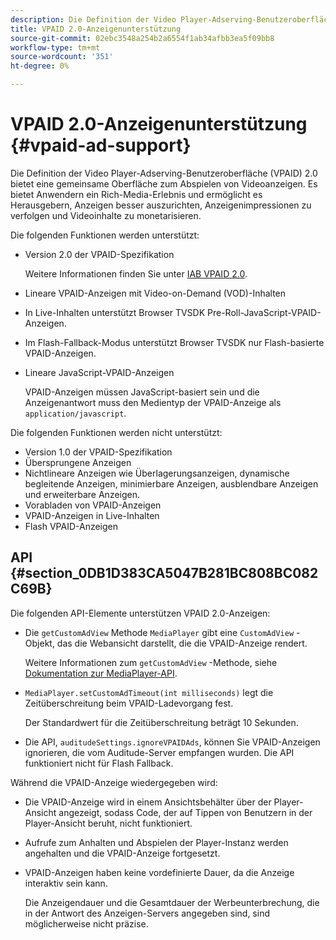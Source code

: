 ```yaml
---
description: Die Definition der Video Player-Adserving-Benutzeroberfläche (VPAID) 2.0 bietet eine gemeinsame Oberfläche zum Abspielen von Videoanzeigen. Es bietet Anwendern ein Rich-Media-Erlebnis und ermöglicht es Herausgebern, Anzeigen besser auszurichten, Anzeigenimpressionen zu verfolgen und Videoinhalte zu monetarisieren.
title: VPAID 2.0-Anzeigenunterstützung
source-git-commit: 02ebc3548a254b2a6554f1ab34afbb3ea5f09bb8
workflow-type: tm+mt
source-wordcount: '351'
ht-degree: 0%

---
```


# VPAID 2.0-Anzeigenunterstützung {#vpaid-ad-support}

Die Definition der Video Player-Adserving-Benutzeroberfläche (VPAID) 2.0 bietet eine gemeinsame Oberfläche zum Abspielen von Videoanzeigen. Es bietet Anwendern ein Rich-Media-Erlebnis und ermöglicht es Herausgebern, Anzeigen besser auszurichten, Anzeigenimpressionen zu verfolgen und Videoinhalte zu monetarisieren.

Die folgenden Funktionen werden unterstützt:

* Version 2.0 der VPAID-Spezifikation

  Weitere Informationen finden Sie unter [IAB VPAID 2.0](https://www.iab.com/guidelines/digital-video-player-ad-interface-definition-vpaid-2-0/).
* Lineare VPAID-Anzeigen mit Video-on-Demand (VOD)-Inhalten
* In Live-Inhalten unterstützt Browser TVSDK Pre-Roll-JavaScript-VPAID-Anzeigen.
* Im Flash-Fallback-Modus unterstützt Browser TVSDK nur Flash-basierte VPAID-Anzeigen.
* Lineare JavaScript-VPAID-Anzeigen

  VPAID-Anzeigen müssen JavaScript-basiert sein und die Anzeigenantwort muss den Medientyp der VPAID-Anzeige als `application/javascript`.

Die folgenden Funktionen werden nicht unterstützt:

* Version 1.0 der VPAID-Spezifikation
* Übersprungene Anzeigen
* Nichtlineare Anzeigen wie Überlagerungsanzeigen, dynamische begleitende Anzeigen, minimierbare Anzeigen, ausblendbare Anzeigen und erweiterbare Anzeigen.
* Vorabladen von VPAID-Anzeigen
* VPAID-Anzeigen in Live-Inhalten
* Flash VPAID-Anzeigen

## API {#section_0DB1D383CA5047B281BC808BC082C69B}

Die folgenden API-Elemente unterstützen VPAID 2.0-Anzeigen:

* Die `getCustomAdView` Methode `MediaPlayer` gibt eine `CustomAdView` -Objekt, das die Webansicht darstellt, die die VPAID-Anzeige rendert.

  Weitere Informationen zum `getCustomAdView` -Methode, siehe [Dokumentation zur MediaPlayer-API](https://help.adobe.com/en_US/primetime/api/psdk/browser_tvsdk/AdobePSDK.MediaPlayer.html).

* `MediaPlayer.setCustomAdTimeout(int milliseconds)` legt die Zeitüberschreitung beim VPAID-Ladevorgang fest.

  Der Standardwert für die Zeitüberschreitung beträgt 10 Sekunden.

* Die API, `auditudeSettings.ignoreVPAIDAds`, können Sie VPAID-Anzeigen ignorieren, die vom Auditude-Server empfangen wurden. Die API funktioniert nicht für Flash Fallback.

Während die VPAID-Anzeige wiedergegeben wird:

* Die VPAID-Anzeige wird in einem Ansichtsbehälter über der Player-Ansicht angezeigt, sodass Code, der auf Tippen von Benutzern in der Player-Ansicht beruht, nicht funktioniert.
* Aufrufe zum Anhalten und Abspielen der Player-Instanz werden angehalten und die VPAID-Anzeige fortgesetzt.
* VPAID-Anzeigen haben keine vordefinierte Dauer, da die Anzeige interaktiv sein kann.

  Die Anzeigendauer und die Gesamtdauer der Werbeunterbrechung, die in der Antwort des Anzeigen-Servers angegeben sind, sind möglicherweise nicht präzise.
